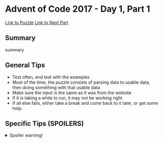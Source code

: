 # Advent of Code 2017 - Day 1, Part 1

[Link to Puzzle](https://adventofcode.com/2017/day/1)
[Link to Next Part](https://github.com/CodingAP/unofficial-aoc-syllabus/blob/main/years/2017/day1/part2.md)

## Summary
summary

## General Tips
- Test often, and test with the examples
- Most of the time, the puzzle consists of parsing data to usable data, then doing something with that usable data
- Make sure the input is the same as it was from the website
- If it is taking a while to run, it may not be working right
- If all else fails, either take a break and come back to it later, or get some help.

## Specific Tips (SPOILERS)
<details> <summary>Spoiler warning!</summary>

specific tips

</details>